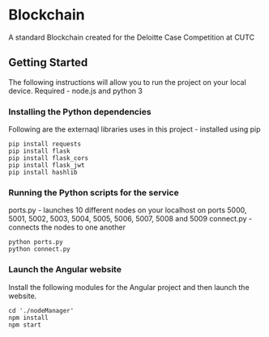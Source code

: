 # Blockchain

A standard Blockchain created for the Deloitte Case Competition at CUTC

## Getting Started

The following instructions will allow you to run the project on your local device. 
Required - node.js and python 3


### Installing the Python dependencies
Following are the externaql libraries uses in this project - installed using pip

```
pip install requests
pip install flask
pip install flask_cors
pip install flask_jwt
pip install hashlib
```

### Running the Python scripts for the service

ports.py - launches 10 different nodes on your localhost on ports 5000, 5001, 5002, 5003, 5004, 5005, 5006, 5007, 5008 and 5009
connect.py - connects the nodes to one another

```
python ports.py
python connect.py
```

### Launch the Angular website

Install the following modules for the Angular project and then launch the website.

```
cd './nodeManager'
npm install
npm start
```

